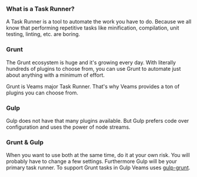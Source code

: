 ### What is a Task Runner?

A Task Runner is a tool to automate the work you have to do. Because we all know that performing repetitive tasks like minification, compilation, unit testing, linting, etc. are boring.

### Grunt

The Grunt ecosystem is huge and it's growing every day. With literally hundreds of plugins to choose from, you can use Grunt to automate just about anything with a minimum of effort.

Grunt is Veams major Task Runner. That's why Veams provides a ton of plugins you can choose from. 

### Gulp 

Gulp does not have that many plugins available. But Gulp prefers code over configuration and uses the power of node streams.

### Grunt & Gulp

When you want to use both at the same time, do it at your own risk. You will probably have to change a few settings. 
Furthermore Gulp will be your primary task runner. To support Grunt tasks in Gulp Veams uses [gulp-grunt](https://www.npmjs.com/package/gulp-grunt). 
